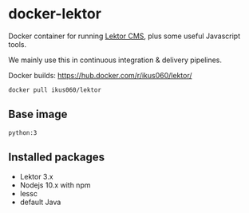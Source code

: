 # docker-lektor

Docker container for running [Lektor CMS](https://www.getlektor.com), plus some useful Javascript tools.

We mainly use this in continuous integration & delivery pipelines.

Docker builds: https://hub.docker.com/r/ikus060/lektor/

 `docker pull ikus060/lektor`
 
## Base image

`python:3`

## Installed packages

 * Lektor 3.x
 * Nodejs 10.x with npm
 * lessc
 * default Java
